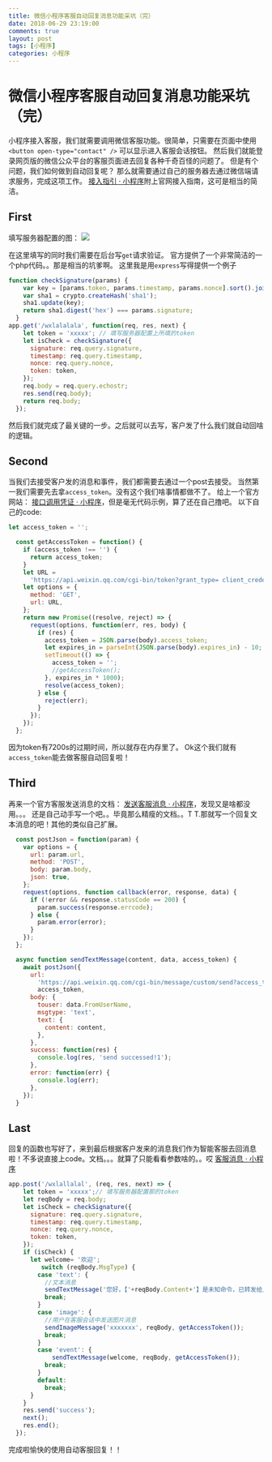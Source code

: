 ```yaml
---
title: 微信小程序客服自动回复消息功能采坑（完）
date: 2018-06-29 23:19:00
comments: true
layout: post
tags: [小程序]
categories: 小程序
---
```

# 微信小程序客服自动回复消息功能采坑（完）

小程序接入客服，我们就需要调用微信客服功能。很简单，只需要在页面中使用 `<button open-type="contact" />` 可以显示进入客服会话按钮。
然后我们就能登录网页版的微信公众平台的客服页面进去回复各种千奇百怪的问题了。
但是有个问题，我们如何做到自动回复呢？
那么就需要通过自己的服务器去通过微信端请求服务，完成这项工作。
[接入指引 · 小程序](https://developers.weixin.qq.com/miniprogram/dev/api/custommsg/callback_help.html)附上官网接入指南，这可是相当的简洁。
## First
填写服务器配置的图：
![](https://mp.weixin.qq.com/debug/wxadoc/dev/image/callback_help.png?t=2018626)
<!--more-->
在这里填写的同时我们需要在后台写`get`请求验证。
官方提供了一个非常简洁的一个php代码。。那是相当的坑爹啊。
这里我是用`express`写得提供一个例子
```javascript
function checkSignature(params) {
    var key = [params.token, params.timestamp, params.nonce].sort().join('');
    var sha1 = crypto.createHash('sha1');
    sha1.update(key);
    return sha1.digest('hex') === params.signature;
  }
app.get('/wxlalalala', function(req, res, next) {
    let token = 'xxxxx'; // 填写服务器配置上所填的token
    let isCheck = checkSignature({
      signature: req.query.signature,
      timestamp: req.query.timestamp,
      nonce: req.query.nonce,
      token: token,
    });
    req.body = req.query.echostr;
    res.send(req.body);
    return req.body;
  });
```
然后我们就完成了最关键的一步。之后就可以去写，客户发了什么我们就自动回啥的逻辑。
## Second
当我们去接受客户发的消息和事件，我们都需要去通过一个post去接受。
当然第一我们需要先去拿`access_token`。没有这个我们啥事情都做不了。
给上一个官方网站：
[接口调用凭证 · 小程序](https://developers.weixin.qq.com/miniprogram/dev/api/token.html#%E8%8E%B7%E5%8F%96-access_token)，但是毫无代码示例，算了还在自己撸吧。
以下自己的code:
```javascript
let access_token = '';

  const getAccessToken = function() {
    if (access_token !== '') {
      return access_token;
    }
    let URL =
      'https://api.weixin.qq.com/cgi-bin/token?grant_type= client_credential&appid=xxxx&secret=sssss'; // grant_type一定要填client_credential.
    let options = {
      method: 'GET',
      url: URL,
    };
    return new Promise((resolve, reject) => {
      request(options, function(err, res, body) {
        if (res) {
          access_token = JSON.parse(body).access_token;
          let expires_in = parseInt(JSON.parse(body).expires_in) - 10;
          setTimeout(() => {
            access_token = '';
            //getAccessToken();
          }, expires_in * 1000);
          resolve(access_token);
        } else {
          reject(err);
        }
      });
    });
  };
```
因为token有7200s的过期时间，所以就存在内存里了。
Ok这个我们就有`access_token`能去做客服自动回复啦！
## Third
再来一个官方客服发送消息的文档：
[发送客服消息 · 小程序](https://developers.weixin.qq.com/miniprogram/dev/api/custommsg/conversation.html)，发现又是啥都没用。。。
还是自己动手写一个吧。。毕竟那么精瘦的文档。。T T.那就写一个回复文本消息的吧！其他的类似自己扩展。
```javascript
  const postJson = function(param) {
    var options = {
      url: param.url,
      method: 'POST',
      body: param.body,
      json: true,
    };
    request(options, function callback(error, response, data) {
      if (!error && response.statusCode == 200) {
        param.success(response.errcode);
      } else {
        param.error(error);
      }
    });
  };

  async function sendTextMessage(content, data, access_token) {
    await postJson({
      url:
        'https://api.weixin.qq.com/cgi-bin/message/custom/send?access_token=' +
        access_token,
      body: {
        touser: data.FromUserName,
        msgtype: 'text',
        text: {
          content: content,
        },
      },
      success: function(res) {
        console.log(res, 'send successed!1');
      },
      error: function(err) {
        console.log(err);
      },
    });
  }
```
## Last
回复的函数也写好了，来到最后根据客户发来的消息我们作为智能客服去回消息啦！不多说直接上code。文档。。。就算了只能看看参数啥的。。哎
[客服消息 · 小程序](https://developers.weixin.qq.com/miniprogram/dev/api/custommsg/receive.html#%E6%8E%A5%E6%94%B6%E6%B6%88%E6%81%AF%E5%92%8C%E4%BA%8B%E4%BB%B6)
```javascript
app.post('/wxlallalal', (req, res, next) => {
    let token = 'xxxxx';// 填写服务器配置那的token
    let reqBody = req.body;
    let isCheck = checkSignature({
      signature: req.query.signature,
      timestamp: req.query.timestamp,
      nonce: req.query.nonce,
      token: token,
    });
    if (isCheck) {
      let welcome= '欢迎';
         switch (reqBody.MsgType) {
        case 'text': {
          //文本消息
          sendTextMessage('您好，【'+reqBody.Content+'】是未知命令，已转发给人工处理。\n'+welcomeTips, reqBody, getAccessToken());
          break;
        }
        case 'image': {
          //用户在客服会话中发送图片消息
          sendImageMessage('xxxxxxx', reqBody, getAccessToken());
          break;
        }
        case 'event': {
            sendTextMessage(welcome, reqBody, getAccessToken());
          break;
        }
        default:
          break;
      }
    }
    res.send('success');
    next();
    res.end();
  });
```

完成啦愉快的使用自动客服回复！！